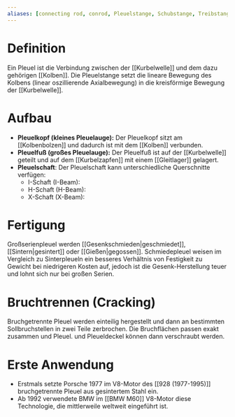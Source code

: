 ```yaml
---
aliases: [connecting rod, conrod, Pleuelstange, Schubstange, Treibstange]
---
```

# Definition
Ein Pleuel ist die Verbindung zwischen der [[Kurbelwelle]] und dem dazu gehörigen [[Kolben]]. Die Pleuelstange setzt die lineare Bewegung des Kolbens (linear oszillierende Axialbewegung) in die kreisförmige Bewegung der [[Kurbelwelle]].

# Aufbau
- **Pleuelkopf (kleines Pleuelauge):** Der Pleuelkopf sitzt am [[Kolbenbolzen]] und dadurch ist mit dem [[Kolben]] verbunden.
- **Pleuelfuß (großes Pleuelauge):** Der Pleuelfuß ist auf der [[Kurbelwelle]] geteilt und auf dem [[Kurbelzapfen]] mit einem [[Gleitlager]] gelagert.
- **Pleuelschaft**: Der Pleuelschaft kann unterschiedliche Querschnitte verfügen:
	- I-Schaft (I-Beam): 
	- H-Schaft (H-Beam):
	- X-Schaft (X-Beam):

# Fertigung
Großserienpleuel werden [[Gesenkschmieden|geschmiedet]],  [[Sintern|gesintert]] oder [[Gießen|gegossen]]. Schmiedepleuel weisen im Vergleich zu Sinterpleueln ein besseres Verhältnis von Festigkeit zu Gewicht bei niedrigeren Kosten auf, jedoch ist die Gesenk-Herstellung teuer und lohnt sich nur bei großen Serien.

# Bruchtrennen (Cracking)
Bruchgetrennte Pleuel werden einteilig hergestellt und dann an bestimmten Sollbruchstellen in zwei Teile zerbrochen. Die Bruchflächen passen exakt zusammen und Pleuel. und Pleueldeckel können dann verschraubt werden.

# Erste Anwendung
- Erstmals setzte Porsche 1977 im V8-Motor des [[928 (1977-1995)]] bruchgetrennte Pleuel aus gesintertem Stahl ein.
- Ab 1992 verwendete BMW im [[BMW M60]] V8-Motor diese Technologie, die mittlerweile weltweit eingeführt ist.